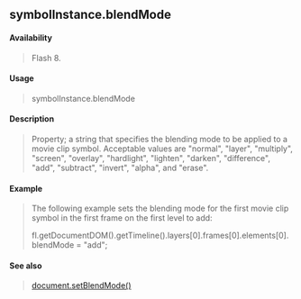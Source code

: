 ## symbolInstance.blendMode

#### Availability

> Flash 8.

#### Usage

> symbolInstance.blendMode

#### Description

> Property; a string that specifies the blending mode to be applied to a movie clip symbol. Acceptable values are "normal", "layer", "multiply", "screen", "overlay", "hardlight", "lighten", "darken", "difference", "add", "subtract", "invert", "alpha", and "erase".

#### Example

> The following example sets the blending mode for the first movie clip symbol in the first frame on the first level to add:
>
> fl.getDocumentDOM().getTimeline().layers\[0\].frames\[0\].elements\[0\].blendMode = "add";

#### See also

> [document.setBlendMode()](#_bookmark279)
